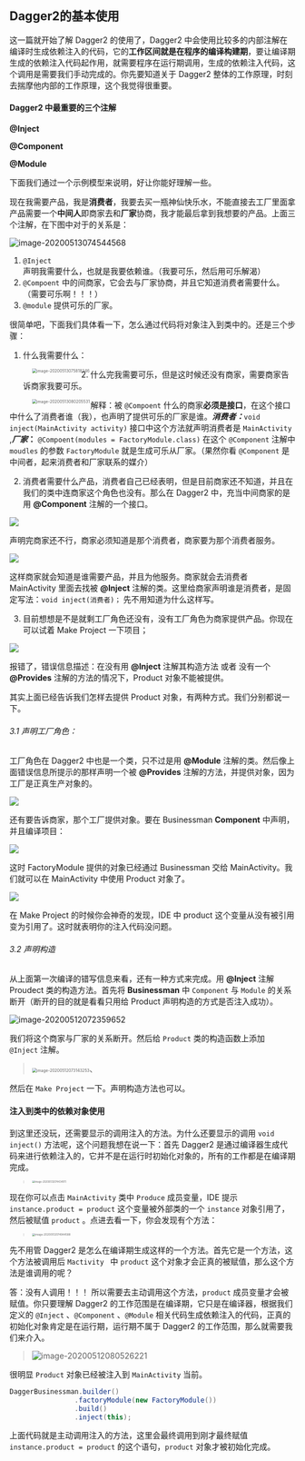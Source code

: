 ## Dagger2的基本使用

这一篇就开始了解 Dagger2 的使用了，Dagger2 中会使用比较多的内部注解在编译时生成依赖注入的代码，它的**工作区间就是在程序的编译构建期**，要让编译期生成的依赖注入代码起作用，就需要程序在运行期调用，生成的依赖注入代码，这个调用是需要我们手动完成的。你先要知道关于 Dagger2 整体的工作原理，时刻去揣摩他内部的工作原理，这个我觉得很重要。

#### Dagger2 中最重要的三个注解

**@Inject**

**@Component**

**@Module**

下面我们通过一个示例模型来说明，好让你能好理解一些。

现在我需要产品，我是**消费者**，我要去买一瓶神仙快乐水，不能直接去工厂里面拿产品需要一个**中间人**即商家去和**厂家**协商，我才能最后拿到我想要的产品。上面三个注解，在下图中对于的关系是：

![image-20200513074544568](https://note-austen-1256667106.cos.ap-beijing.myqcloud.com/2020-05-12-234546.png)

1.  `@Inject` 声明我需要什么，也就是我要依赖谁。（我要可乐，然后用可乐解渴）
2. `@Compoent` 中的间商家，它会去与厂家协商，并且它知道消费者需要什么。（需要可乐啊！！！）
3. `@module` 提供可乐的厂家。

很简单吧，下面我们具体看一下，怎么通过代码将对象注入到类中的。还是三个步骤：

1. 什么我需要什么：

> <img src="https://note-austen-1256667106.cos.ap-beijing.myqcloud.com/2020-05-12-235820.png" alt="image-20200513075818346" style="zoom:50%;" align="left"/>

2.  什么完我需要可乐，但是这时候还没有商家，需要商家告诉商家我要可乐。

> <img src="/Users/austen/Library/Application Support/typora-user-images/image-20200513080205531.png" alt="image-20200513080205531" style="zoom:50%;" align="left" />

解释：被 `@Compoent` 什么的商家**必须是接口**，在这个接口中什么了消费者谁（我），也声明了提供可乐的厂家是谁。***消费者：***`void inject(MainActivity activity)` 接口中这个方法就声明消费者是 `MainActivity` ,***厂家*：** `@Compoent(modules = FactoryModule.class)` 在这个 `@Component` 注解中 `moudles` 的参数 `FactoryModule` 就是生成可乐从厂家。（果然你看 `@Component` 是中间者，起来消费者和厂家联系的媒介）

2. 消费者需要什么产品，消费者自己已经表明，但是目前商家还不知道，并且在我们的类中连商家这个角色也没有。那么在 Dagger2 中，充当中间商家的是用 **@Component** 注解的一个接口。

![](https://note-austen-1256667106.cos.ap-beijing.myqcloud.com/2020-05-11-153028.png)

声明完商家还不行，商家必须知道是那个消费者，商家要为那个消费者服务。

![](/Users/austen/Desktop/interview/Android平台相关/Dagger2/Screenshot/6.png)

这样商家就会知道是谁需要产品，并且为他服务。商家就会去消费者 MainActivity 里面去找被 **@Inject** 注解的类。这里给商家声明谁是消费者，是固定写法：`void inject(消费者)；` 先不用知道为什么这样写。

3. 目前想想是不是就剩工厂角色还没有，没有工厂角色为商家提供产品。你现在可以试着 Make Project 一下项目；

![](/Users/austen/Desktop/interview/Android平台相关/Dagger2/Screenshot/7.png)

报错了，错误信息描述：在没有用 **@Inject** 注解其构造方法 或者 没有一个 **@Provides** 注解的方法的情况下，Product 对象不能被提供。

其实上面已经告诉我们怎样去提供 Product 对象，有两种方式。我们分别都说一下。

###### 3.1 声明工厂角色：

工厂角色在 Dagger2 中也是一个类，只不过是用 **@Module** 注解的类。然后像上面错误信息所提示的那样声明一个被 **@Provides** 注解的方法，并提供对象，因为工厂是正真生产对象的。

![](/Users/austen/Desktop/interview/Android平台相关/Dagger2/Screenshot/8.png)

还有要告诉商家，那个工厂提供对象。要在 Businessman **Component** 中声明，并且编译项目：

![](/Users/austen/Desktop/interview/Android平台相关/Dagger2/Screenshot/9.png)

这时 FactoryModule 提供的对象已经通过 Businessman 交给 MainActivity。我们就可以在 MainActivity 中使用 Product 对象了。

![](https://note-austen-1256667106.cos.ap-beijing.myqcloud.com/2020-05-11-153056.gif)

在 Make Project 的时候你会神奇的发现，IDE 中 product 这个变量从没有被引用变为引用了。这时就表明你的注入代码没问题。

###### 3.2 声明构造

从上面第一次编译的错写信息来看，还有一种方式来完成。用 **@Inject** 注解 Proudect 类的构造方法。首先将 **Businessman** 中 `Component` 与 `Module` 的关系断开（断开的目的就是看看只用给 Product 声明构造的方式是否注入成功）。

![image-20200512072359652](https://note-austen-1256667106.cos.ap-beijing.myqcloud.com/2020-05-11-232402.png)

我们将这个商家与厂家的关系断开。然后给 `Product` 类的构造函数上添加 `@Inject` 注解。

> <img src="https://note-austen-1256667106.cos.ap-beijing.myqcloud.com/2020-05-11-233251.png" alt="image-20200512073143253" style="zoom:50%;" />、

然后在 `Make Project` 一下。声明构造方法也可以。

#### 注入到类中的依赖对象使用

到这里还没玩，还需要显示的调用注入的方法。为什么还要显示的调用 `void inject()` 方法呢，这个问题我想在说一下：首先 Dagger2 是通过编译器生成代码来进行依赖注入的，它并不是在运行时初始化对象的，所有的工作都是在编译期完成。

> <img src="https://note-austen-1256667106.cos.ap-beijing.myqcloud.com/2020-05-11-234459.png" alt="image-20200512074434911" style="zoom:30%;" /> 

现在你可以点击 `MainActivity` 类中 `Produce` 成员变量，IDE 提示 ` instance.product = product` 这个变量被外部类的一个 `instance` 对象引用了，然后被赋值 `product` 。点进去看一下，你会发现有个方法：

> <img src="/Users/austen/Library/Application Support/typora-user-images/image-20200512074944588.png" alt="image-20200512074944588" style="zoom:33%;" /> 

先不用管 Dagger2 是怎么在编译期生成这样的一个方法。首先它是一个方法，这个方法被调用后 `Mactivity ` 中 `product` 这个对象才会正真的被赋值，那么这个方法是谁调用的呢？

答：没有人调用！！！ 所以需要去主动调用这个方法，`product` 成员变量才会被赋值。你只要理解 Dagger2 的工作范围是在编译期，它只是在编译器，根据我们定义的 `@Inject` 、`@Component` 、`@Module` 相关代码生成依赖注入的代码，正真的初始化对象肯定是在运行期，运行期不属于 Dagger2 的工作范围，那么就需要我们来介入。

> ![image-20200512080526221](https://note-austen-1256667106.cos.ap-beijing.myqcloud.com/2020-05-12-000529.png)

很明显 `Product` 对象已经被注入到 `MainActivity` 当前。

```java
DaggerBusinessman.builder()
                .factoryModule(new FactoryModule())
                .build()
                .inject(this);
```

上面代码就是主动调用注入的方法，这里会最终调用到刚才最终赋值 `instance.product = product` 的这个语句，`product` 对象才被初始化完成。



